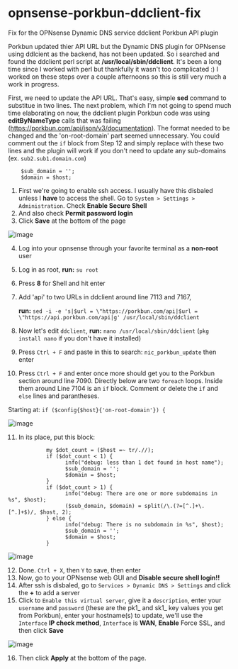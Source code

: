 # opnsense-porkbun-ddclient-fix
Fix for the OPNsense Dynamic DNS service ddclient Porkbun API plugin

Porkbun updated thier API URL but the Dynamic DNS plugin for OPNsense using ddlcient as the backend, has not been updated. So i searched and found the ddclient perl script at **/usr/local/sbin/ddclient**. It's been a long time since I worked with perl but thankfully it wasn't too complicated :) I worked on these steps over a couple afternoons so this is still very much a work in progress. 

First, we need to update the API URL. That's easy, simple **sed** command to substitue in two lines. The next problem, which I'm not going to spend much time elaborating on now, the ddclient plugin Porkbun code was using **editByNameType** calls that was failing (https://porkbun.com/api/json/v3/documentation). The format needed to be changed and the 'on-root-domain' part seemed unnecessary. You could comment out the `if` block from Step 12 and simply replace with these two lines and the plugin will work if you don't need to update any sub-domains (ex. `sub2.sub1.domain.com`) 

```
    $sub_domain = '';
    $domain = $host;
```

1. First we're going to enable ssh access. I usually have this disbaled unless I **have** to access the shell. Go to `System > Settings > Administration`. Check **Enable Secure Shell**
2. And also check **Permit password login**
3. Click **Save** at the bottom of the page
   
![image](https://github.com/user-attachments/assets/7dfd4366-1106-465b-a7ac-0247ba8dcd98)


4. Log into your opnsense through your favorite terminal as a **non-root** user
5. Log in as root, **run:** `su root`
6. Press **8** for Shell and hit enter
7. Add 'api' to two URLs in ddclient around line 7113 and 7167,

   **run:** `sed -i -e 's|$url = \"https://porkbun.com/api|$url = \"https://api.porkbun.com/api|g' /usr/local/sbin/ddclient`
8. Now let's edit `ddclient`, **run:** `nano /usr/local/sbin/ddclient`  (`pkg install nano` if you don't have it installed)
9. Press `Ctrl + F` and paste in this to search: `nic_porkbun_update` then enter

10. Press `Ctrl + F` and enter once more should get you to the Porkbun section around line 7090. Directly below are two `foreach` loops. Inside them around Line 7104 is an `if` block. Comment or delete the `if` and `else` lines and parantheses.

Starting at: `if ($config{$host}{'on-root-domain'}) {`

![image](https://github.com/user-attachments/assets/aec62aec-6f51-47e7-ba11-49370c404ef4)


11. In its place, put this block:
```
            my $dot_count = ($host =~ tr/.//);
            if ($dot_count < 1) {
                  info("debug: less than 1 dot found in host name");
                  $sub_domain = '';
                  $domain = $host;
            }
            if ($dot_count > 1) {
                  info("debug: There are one or more subdomains in %s", $host);
                  ($sub_domain, $domain) = split(/\.(?=[^.]+\.[^.]+$)/, $host, 2);
            } else {
                  info("debug: There is no subdomain in %s", $host);
                  $sub_domain = '';
                  $domain = $host;
            }
```
![image](https://github.com/user-attachments/assets/4a5617ef-b402-44ce-ac11-273f5e256ff5)

12. Done. `Ctrl + X`, then `Y` to save, then enter
13. Now, go to your OPNsense web GUI and **Disable secure shell login!!**
14. After ssh is disbaled, go to `Services > Dynamic DNS > Settings` and click the **+** to add a server
15. Click to `Enable this virtual server`, give it a `description`, enter your `username` and `password` (these are the pk1_ and sk1_ key values you get from Porkbun), enter your hostname(s) to update, we'll use the `Interface` **IP check method**, `Interface` is **WAN**, **Enable** Force SSL, and then click **Save**

![image](https://github.com/user-attachments/assets/7859de43-9d45-4153-9acd-038cdd614ad6)

16. Then click **Apply** at the bottom of the page.







